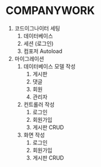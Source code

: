 # COMPANYWORK

1. 코드이그나이터 세팅
   1. 데이터베이스
   2. 세션 (로그인)
   3. 컴포저 Autoload
2. 마이그레이션
   1. 데이터베이스 모델 작성
      1. 게시판
      2. 댓글
      3. 회원
      4. 관리자
   2. 컨트롤러 작성
      1. 로그인
      2. 회원가입
      3. 게시판 CRUD
   3. 화면 작성
      1. 로그인
      1. 회원가입
      2. 게시판 CRUD